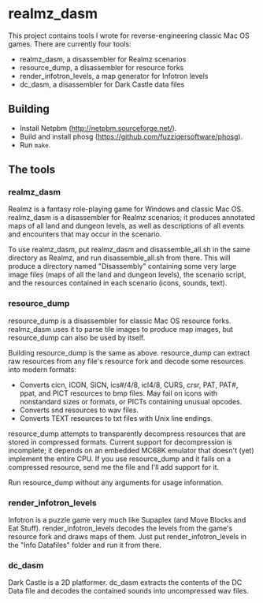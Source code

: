 # realmz_dasm

This project contains tools I wrote for reverse-engineering classic Mac OS games. There are currently four tools:

- realmz_dasm, a disassembler for Realmz scenarios
- resource_dump, a disassembler for resource forks
- render_infotron_levels, a map generator for Infotron levels
- dc_dasm, a disassembler for Dark Castle data files

## Building

- Install Netpbm (http://netpbm.sourceforge.net/).
- Build and install phosg (https://github.com/fuzziqersoftware/phosg).
- Run `make`.

## The tools

### realmz_dasm

Realmz is a fantasy role-playing game for Windows and classic Mac OS. realmz_dasm is a disassembler for Realmz scenarios; it produces annotated maps of all land and dungeon levels, as well as descriptions of all events and encounters that may occur in the scenario.

To use realmz_dasm, put realmz_dasm and disassemble_all.sh in the same directory as Realmz, and run disassemble_all.sh from there. This will produce a directory named "Disassembly" containing some very large image files (maps of all the land and dungeon levels), the scenario script, and the resources contained in each scenario (icons, sounds, text).

### resource_dump

resource_dump is a disassembler for classic Mac OS resource forks. realmz_dasm uses it to parse tile images to produce map images, but resource_dump can also be used by itself.

Building resource_dump is the same as above. resource_dump can extract raw resources from any file's resource fork and decode some resources into modern formats:
- Converts cicn, ICON, SICN, ics#/4/8, icl4/8, CURS, crsr, PAT, PAT#, ppat, and PICT resources to bmp files. May fail on icons with nonstandard sizes or formats, or PICTs containing unusual opcodes.
- Converts snd resources to wav files.
- Converts TEXT resources to txt files with Unix line endings.

resource_dump attempts to transparently decompress resources that are stored in compressed formats. Current support for decompression is incomplete; it depends on an embedded MC68K emulator that doesn't (yet) implement the entire CPU. If you use resource_dump and it fails on a compressed resource, send me the file and I'll add support for it.

Run resource_dump without any arguments for usage information.

### render_infotron_levels

Infotron is a puzzle game very much like Supaplex (and Move Blocks and Eat Stuff). render_infotron_levels decodes the levels from the game's resource fork and draws maps of them. Just put render_infotron_levels in the "Info Datafiles" folder and run it from there.

### dc_dasm

Dark Castle is a 2D platformer. dc_dasm extracts the contents of the DC Data file and decodes the contained sounds into uncompressed wav files.